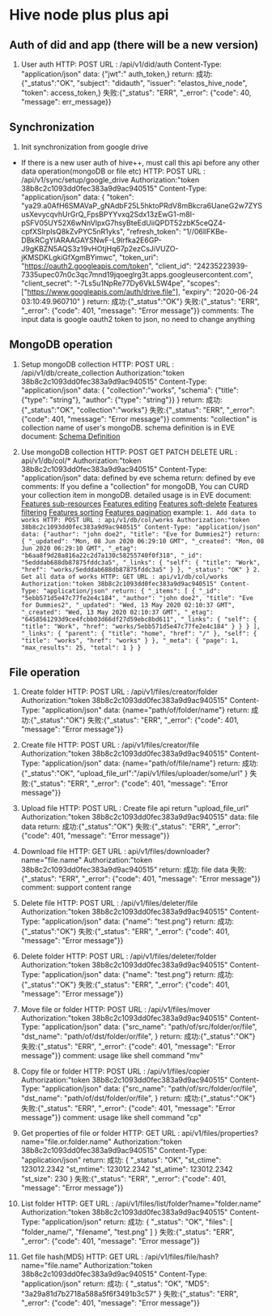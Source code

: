 # Hive node plus plus api

## Auth of did and app (there will be a new version)
1. User auth
    HTTP: POST
    URL : /api/v1/did/auth
    Content-Type: "application/json"
    data: {"jwt":" auth_token,}
    return:
        成功:{"_status":"OK",
             "subject": "didauth",
            "issuer": "elastos_hive_node",
            "token": access_token,}
        失败:{"_status": "ERR", "_error": {"code": 40, "message": err_message}}

## Synchronization
1. Init synchronization from google drive
* If there is a new user auth of hive++, must call this api before any other data operation(mongoDB or file etc)
    HTTP: POST
    URL : /api/v1/sync/setup/google_drive
    Authorization:"token 38b8c2c1093dd0fec383a9d9ac940515"
    Content-Type: "application/json"
    data: {
           "token": "ya29.a0AfH6SMAVaP_gNAdbF25L5hktoPRdV8mBkcra6UaneG2w7ZYSusXevycqvhUrGrQ_FpsBPYYvxq2Sdx13zEwG1-m8I-pSFV05UY52X6wNnVlpxG7hsyBteEdUiiQPDT52zbK5ceQZ4-cpfXSlrplsQ8kZvPYC5nR1yks", "refresh_token": "1//06llFKBe-DBkRCgYIARAAGAYSNwF-L9Irfka2E6GP-J9gKBZN5AQS3z19vHOtjHq67p2ezCsJiVUZO-jKMSDKLgkiGfXgmBYimwc", "token_uri": "https://oauth2.googleapis.com/token", "client_id": "24235223939-7335upec07n0c3qc7mnd19jqoeglrg3t.apps.googleusercontent.com", "client_secret": "-7Ls5u1NpRe77Dy6VkL5W4pe", "scopes": ["https://www.googleapis.com/auth/drive.file"], "expiry": "2020-06-24 03:10:49.960710"
            }
    return:
        成功:{"_status":"OK"}
        失败:{"_status": "ERR", "_error": {"code": 401, "message": "Error message"}}
    comments: The input data is google oauth2 token to json, no need to change anything


## MongoDB operation
1. Setup mongoDB collection
    HTTP: POST
    URL : /api/v1/db/create_collection
    Authorization:"token 38b8c2c1093dd0fec383a9d9ac940515"
    Content-Type: "application/json"
    data: { "collection":"works",
            "schema": {"title": {"type": "string"}, "author": {"type": "string"}}
          }
    return:
        成功:{"_status":"OK", "collection":"works"}
        失败:{"_status": "ERR", "_error": {"code": 401, "message": "Error message"}}
    comments: "collection" is collection name of user's mongoDB. schema definition is in EVE document: [Schema Definition](https://docs.python-eve.org/en/stable/config.html#schema-definition)

1. Use mongoDB collection
    HTTP: POST GET PATCH DELETE
    URL : api/v1/db/col/*
    Authorization:"token 38b8c2c1093dd0fec383a9d9ac940515"
    Content-Type: "application/json"
    data: defined by eve schema
    return: defined by eve
    comments: If you define a "collection" for mongoDB, You can CURD your collection item in mongoDB.
    detailed usage is in EVE document:
    [Features sub-resources](https://docs.python-eve.org/en/stable/features.html#sub-resources)
    [Features editing](https://docs.python-eve.org/en/stable/features.html#editing-a-document-patch)
    [Features soft-delete](https://docs.python-eve.org/en/stable/features.html#soft-delete)
    [Features filtering](https://docs.python-eve.org/en/stable/features.html#filtering)
    [Features sorting](https://docs.python-eve.org/en/stable/features.html#sorting)
    [Features pagination](https://docs.python-eve.org/en/stable/features.html#pagination)
    example:
        ```
            1. Add data to works
            HTTP: POST
            URL : api/v1/db/col/works
            Authorization:"token 38b8c2c1093dd0fec383a9d9ac940515"
            Content-Type: "application/json"
            data: {"author": "john doe2", "title": "Eve for Dummies2"}
            return:
                {
                    "_updated": "Mon, 08 Jun 2020 06:29:10 GMT",
                    "_created": "Mon, 08 Jun 2020 06:29:10 GMT",
                    "_etag": "b6aa8f9d28a816a22c2d7a130c58255740f0f318",
                    "_id": "5edddab688db87875fddc3a5",
                    "_links": {
                        "self": {
                            "title": "Work",
                            "href": "works/5edddab688db87875fddc3a5"
                        }
                    },
                    "_status": "OK"
                }
            2. Get all data of works
            HTTP: GET
            URL : api/v1/db/col/works
            Authorization:"token 38b8c2c1093dd0fec383a9d9ac940515"
            Content-Type: "application/json"
            return:
                {
                    "_items": [
                        {
                            "_id": "5ebb571d5e47c77fe2e4c184",
                            "author": "john doe2",
                            "title": "Eve for Dummies2",
                            "_updated": "Wed, 13 May 2020 02:10:37 GMT",
                            "_created": "Wed, 13 May 2020 02:10:37 GMT",
                            "_etag": "6458561293d9ce4fcbb03d66df27d59ebc8bd611",
                            "_links": {
                                "self": {
                                    "title": "Work",
                                    "href": "works/5ebb571d5e47c77fe2e4c184"
                                }
                            }
                        }
                    ],
                    "_links": {
                        "parent": {
                            "title": "home",
                            "href": "/"
                        },
                        "self": {
                            "title": "works",
                            "href": "works"
                        }
                    },
                    "_meta": {
                        "page": 1,
                        "max_results": 25,
                        "total": 1
                    }
                }
        ```

## File operation
1. Create folder
    HTTP: POST
    URL : /api/v1/files/creator/folder
    Authorization:"token 38b8c2c1093dd0fec383a9d9ac940515"
    Content-Type: "application/json"
    data: {name="path/of/folder/name"}
    return:
        成功:{"_status":"OK"}
        失败:{"_status": "ERR", "_error": {"code": 401, "message": "Error message"}}

1. Create file
    HTTP: POST
    URL : /api/v1/files/creator/file
    Authorization:"token 38b8c2c1093dd0fec383a9d9ac940515"
    Content-Type: "application/json"
    data: {name="path/of/file/name"}
    return:
        成功:{"_status":"OK",
            "upload_file_url":"/api/v1/files/uploader/some/url"
        }
        失败:{"_status": "ERR", "_error": {"code": 401, "message": "Error message"}}

1. Upload file
    HTTP: POST
    URL : Create file api return "upload_file_url"
    Authorization:"token 38b8c2c1093dd0fec383a9d9ac940515"
    data: file data
    return:
        成功:{"_status":"OK"}
        失败:{"_status": "ERR", "_error": {"code": 401, "message": "Error message"}}

1. Download file
    HTTP: GET
    URL : api/v1/files/downloader?name="file.name"
    Authorization:"token 38b8c2c1093dd0fec383a9d9ac940515"
    return:
        成功: file data
        失败:{"_status": "ERR", "_error": {"code": 401, "message": "Error message"}}
    comment: support content range

1. Delete file
    HTTP: POST
    URL : /api/v1/files/deleter/file
    Authorization:"token 38b8c2c1093dd0fec383a9d9ac940515"
    Content-Type: "application/json"
    data: {"name": "test.png"}
    return:
        成功:{"_status":"OK"}
        失败:{"_status": "ERR", "_error": {"code": 401, "message": "Error message"}}

1. Delete folder
    HTTP: POST
    URL : /api/v1/files/deleter/folder
    Authorization:"token 38b8c2c1093dd0fec383a9d9ac940515"
    Content-Type: "application/json"
    data: {"name": "test.png"}
    return:
        成功:{"_status":"OK"}
        失败:{"_status": "ERR", "_error": {"code": 401, "message": "Error message"}}

1. Move file or folder
    HTTP: POST
    URL : /api/v1/files/mover
    Authorization:"token 38b8c2c1093dd0fec383a9d9ac940515"
    Content-Type: "application/json"
    data: {"src_name": "path/of/src/folder/or/file",
            "dst_name": "path/of/dst/folder/or/file",
        }
    return:
        成功:{"_status":"OK"}
        失败:{"_status": "ERR", "_error": {"code": 401, "message": "Error message"}}
    comment: usage like shell command "mv"

1. Copy file or folder
    HTTP: POST
    URL : /api/v1/files/copier
    Authorization:"token 38b8c2c1093dd0fec383a9d9ac940515"
    Content-Type: "application/json"
    data: {"src_name": "path/of/src/folder/or/file",
            "dst_name": "path/of/dst/folder/or/file",
        }
    return:
        成功:{"_status":"OK"}
        失败:{"_status": "ERR", "_error": {"code": 401, "message": "Error message"}}
    comment: usage like shell command "cp"

1. Get properties of file or folder
    HTTP: GET
    URL : api/v1/files/properties?name="file.or.folder.name"
    Authorization:"token 38b8c2c1093dd0fec383a9d9ac940515"
    Content-Type: "application/json"
    return:
        成功:
        {
            "_status": "OK",
            "st_ctime": 123012.2342
            "st_mtime": 123012.2342
            "st_atime": 123012.2342
            "st_size": 230
        }
        失败:{"_status": "ERR", "_error": {"code": 401, "message": "Error message"}}

1. List folder
    HTTP: GET
    URL : /api/v1/files/list/folder?name="folder.name"
    Authorization:"token 38b8c2c1093dd0fec383a9d9ac940515"
    Content-Type: "application/json"
    return:
        成功:
        {
            "_status": "OK",
            "files": [
                "folder_name/",
                "filename",
                "test.png"
            ]
        }
        失败:{"_status": "ERR", "_error": {"code": 401, "message": "Error message"}}

1. Get file hash(MD5)
    HTTP: GET
    URL : /api/v1/files/file/hash?name="file.name"
    Authorization:"token 38b8c2c1093dd0fec383a9d9ac940515"
    Content-Type: "application/json"
    return:
        成功:
        {
            "_status": "OK",
            "MD5": "3a29a81d7b2718a588a5f6f3491b3c57"
        }
        失败:{"_status": "ERR", "_error": {"code": 401, "message": "Error message"}}